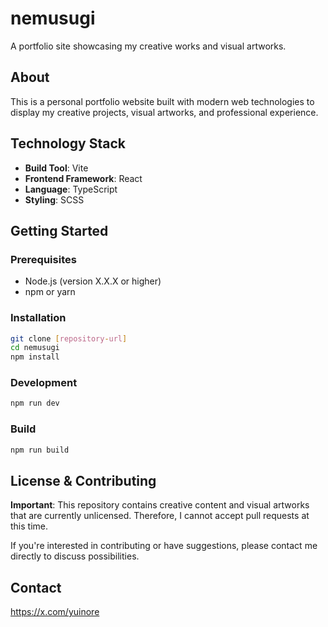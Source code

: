 # nemusugi

A portfolio site showcasing my creative works and visual artworks.

## About

This is a personal portfolio website built with modern web technologies to display my creative projects, visual artworks, and professional experience.

## Technology Stack

- **Build Tool**: Vite
- **Frontend Framework**: React
- **Language**: TypeScript
- **Styling**: SCSS

## Getting Started

### Prerequisites

- Node.js (version X.X.X or higher)
- npm or yarn

### Installation

```bash
git clone [repository-url]
cd nemusugi
npm install
```

### Development

```bash
npm run dev
```

### Build

```bash
npm run build
```

## License & Contributing

**Important**: This repository contains creative content and visual artworks that are currently unlicensed. Therefore, I cannot accept pull requests at this time.

If you're interested in contributing or have suggestions, please contact me directly to discuss possibilities.

## Contact

https://x.com/yuinore

